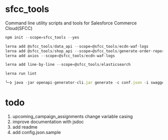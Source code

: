# sfcc_tools
Command line utility scripts and tools for Salesforce Commerce Cloud(SFCC)

```js
npm init --scope=sfcc_tools --yes

lerna add @sfcc_tools/data_api --scope=@sfcc_tools/ecdn-waf-logs
lerna add @sfcc_tools/shop_api --scope=@sfcc_tools/generate-order-report
lerna add axios --scope=@sfcc_tools/ecdn-waf-logs

lerna add line-by-line --scope=@sfcc_tools/elasticsearch

lerna run lint

╰─❯ java -jar openapi-generator-cli.jar generate -c conf.json -i swagger-shopapi.json -g javascript -o output_dire
```


# todo

1. upcoming_campaign_assignments change variable casing
2. improve documentation with jsdoc
3. add readme
4. add config.json.sample
